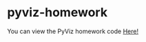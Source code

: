 # pyviz-homework

You can view the PyViz homework code [Here!](https://github.com/themichaelfoley/pyviz-homework/blob/main/Starter_Code/san_francisco_housing.ipynb)